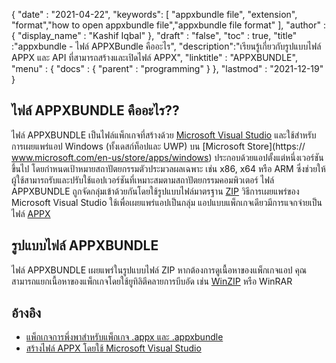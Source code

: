 {
  "date" : "2021-04-22",
  "keywords": [ "appxbundle file", "extension", "format","how to open appxbundle file","appxbundle file format" ],
  "author" : {
    "display_name" : "Kashif Iqbal"
},
  "draft" : "false",
  "toc" : true,
  "title" :"appxbundle - ไฟล์ APPXBundle คืออะไร",
  "description":"เรียนรู้เกี่ยวกับรูปแบบไฟล์ APPX และ API ที่สามารถสร้างและเปิดไฟล์ APPX",
  "linktitle" : "APPXBUNDLE",
  "menu" : {
    "docs" : {
      "parent" : "programming"
}
},
  "lastmod" : "2021-12-19"
}

## ไฟล์ APPXBUNDLE คืออะไร??

ไฟล์ APPXBUNDLE เป็นไฟล์แพ็กเกจที่สร้างด้วย [Microsoft Visual Studio](https://visualstudio.microsoft.com/) และใช้สำหรับการเผยแพร่แอป Windows (ทั้งเดสก์ท็อปและ UWP) บน [Microsoft Store](https:// www.microsoft.com/en-us/store/apps/windows) ประกอบด้วยแอปตั้งแต่หนึ่งเวอร์ชันขึ้นไป โดยกำหนดเป้าหมายสถาปัตยกรรมตัวประมวลผลเฉพาะ เช่น x86, x64 หรือ ARM ซึ่งช่วยให้ผู้ใช้สามารถรับและปรับใช้แอปเวอร์ชันที่เหมาะสมตามสถาปัตยกรรมคอมพิวเตอร์ ไฟล์ APPXBUNDLE ถูกจัดกลุ่มเข้าด้วยกันโดยใช้รูปแบบไฟล์มาตรฐาน [ZIP](/th/compression/zip/) วิธีการเผยแพร่ของ Microsoft Visual Studio ใช้เพื่อเผยแพร่แอปเป็นกลุ่ม แอปแบบแพ็กเกจเดียวมีการแจกจ่ายเป็นไฟล์ [APPX](/th/programming/appx/)

## รูปแบบไฟล์ APPXBUNDLE

ไฟล์ APPXBUNDLE เผยแพร่ในรูปแบบไฟล์ ZIP หากต้องการดูเนื้อหาของแพ็กเกจแอป คุณสามารถแยกเนื้อหาของแพ็กเกจโดยใช้ยูทิลิตีคลายการบีบอัด เช่น [WinZIP](https://www.winzip.com/en/) หรือ WinRAR

## อ้างอิง

* [แพ็กเกจการพึ่งพาสำหรับแพ็กเกจ .appx และ .appxbundle](https://www.ibm.com/docs/en/maas360?topic=catalog-dependency-packages-appx-appxbundle-packages)
* [สร้างไฟล์ APPX โดยใช้ Microsoft Visual Studio](https://learn.microsoft.com/en-us/windows/msix/desktop/vs-package-overview)

